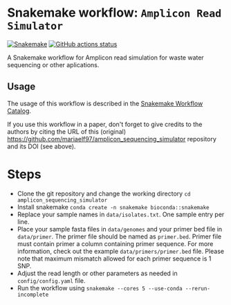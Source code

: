 # Snakemake workflow: `Amplicon Read Simulator`

[![Snakemake](https://img.shields.io/badge/snakemake-≥6.3.0-brightgreen.svg)](https://snakemake.github.io)
[![GitHub actions status](https://github.com/<owner>/<repo>/workflows/Tests/badge.svg?branch=main)](https://github.com/mariaelf97/amplicon_sequencing_simulator/actions?query=branch%3Amain+workflow%3ATests)


A Snakemake workflow for Amplicon read simulation for waste water sequencing or other aplications.


## Usage

The usage of this workflow is described in the [Snakemake Workflow Catalog](https://snakemake.github.io/snakemake-workflow-catalog/?usage=<owner>%2F<repo>).

If you use this workflow in a paper, don't forget to give credits to the authors by citing the URL of this (original) <https://github.com/mariaelf97/amplicon_sequencing_simulator> repository and its DOI (see above).

# Steps
* Clone the git repository and change the working directory `cd amplicon_sequencing_simulator`
* Install snakemake `conda create -n snakemake bioconda::snakemake`
* Replace your sample names in `data/isolates.txt`. One sample entry per line.
* Place your sample fasta files in `data/genomes` and your primer bed file in `data/primer`. The primer file should be named as `primer.bed`. Primer file must contain primer a column containing primer sequence. For more information, check out the example `data/primers/primer.bed` file. Please note that maximum mismatch allowed for each primer sequence is 1 SNP.
* Adjust the read length or other parameters as needed in `config/config.yaml` file.
* Run the workflow using `snakemake --cores 5 --use-conda --rerun-incomplete`
